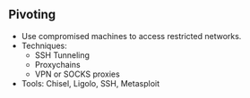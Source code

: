 
## Pivoting
- Use compromised machines to access restricted networks.
- Techniques:
  - SSH Tunneling
  - Proxychains
  - VPN or SOCKS proxies
- Tools: Chisel, Ligolo, SSH, Metasploit
